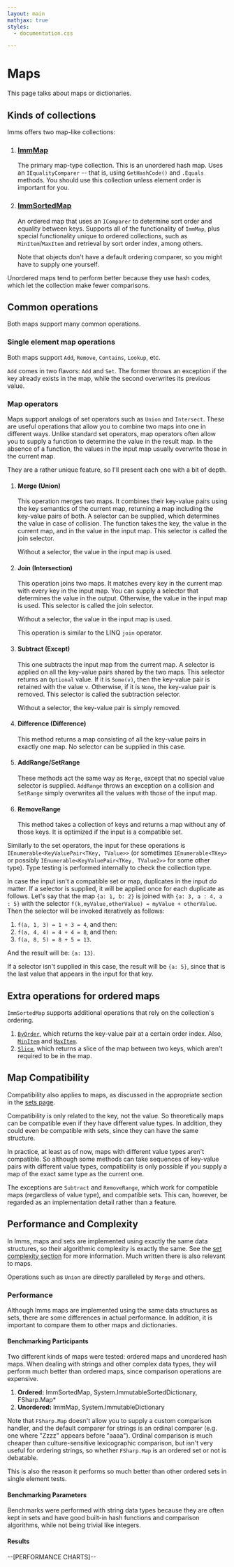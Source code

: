```yaml
---
layout: main
mathjax: true
styles:
  - documentation.css

---
```

# Maps
This page talks about maps or dictionaries.

## Kinds of collections
Imms offers two map-like collections:

1. ### [ImmMap](T:ImmMap'2)
	The primary map-type collection. This is an unordered hash map. Uses an `IEqualityComparer` -- that is, using `GetHashCode()` and `.Equals` methods. You should use this collection unless element order is important for you.
	
2. ### [ImmSortedMap](T:ImmSortedMap'2)
	An ordered map that uses an `IComparer` to determine sort order and equality between keys. Supports all of the functionality of `ImmMap`, plus special functionality unique to ordered collections, such as `MinItem`/`MaxItem` and retrieval by sort order index, among others.
	
	Note that objects don't have a default ordering comparer, so you might have to supply one yourself.

Unordered maps tend to perform better because they use hash codes, which let the collection make fewer comparisons.

## Common operations
Both maps support many common operations.

### Single element map operations
Both maps support `Add`, `Remove`, `Contains`, `Lookup`, etc.

`Add` comes in two flavors: `Add` and `Set`. The former throws an exception if the key already exists in the map, while the second overwrites its previous value.

### Map operators
Maps support analogs of set operators such as `Union` and `Intersect`. These are useful operations that allow you to combine two maps into one in different ways. Unlike standard set operators, map operators often allow you to supply a function to determine the value in the result map. In the absence of a function, the values in the input map usually overwrite those in the current map.

They are a rather unique feature, so I'll present each one with a bit of depth.

1. #### Merge (Union)

	This operation merges two maps. It combines their key-value pairs using the key semantics of the current map, returning a map including the key-value pairs of both. A selector can be supplied, which determines the value in case of collision. The function takes the key, the value in the current map, and in the value in the input map. This selector is called the join selector.
	
	Without a selector, the value in the input map is used.
	
2. #### Join (Intersection)

	This operation joins two maps. It matches every key in the current map with every key in the input map. You can supply a selector that determines the value in the output. Otherwise, the value in the input map is used. This selector is called the join selector.
	
	Without a selector, the value in the input map is used.
	
	This operation is similar to the LINQ `join` operator.
	
3. #### Subtract (Except)
	
	This one subtracts the input map from the current map. A selector is applied on all the key-value pairs shared by the two maps. This selector returns an `Optional` value. If it is `Some(v)`, then the key-value pair is retained with the value `v`. Otherwise, if it is `None`, the key-value pair is removed. This selector is called the subtraction selector.
	
	Without a selector, the key-value pair is simply removed.
	
4. #### Difference (Difference)
	This method returns a map consisting of all the key-value pairs in exactly one map. No selector can be supplied in this case.
	
5. #### AddRange/SetRange
	These methods act the same way as `Merge`, except that no special value selector is supplied. `AddRange` throws an exception on a collision and `SetRange` simply overwrites all the values with those of the input map.
	
6. #### RemoveRange
	This method takes a collection of keys and returns a map without any of those keys. It is optimized if the input is a compatible set.
	
Similarly to the set operators, the input for these operations is `IEnumerable<KeyValuePair<TKey, TValue>>` (or sometimes `IEnumerable<TKey>` or possibly `IEnumerable<KeyValuePair<TKey, TValue2>>` for some other type). Type testing is performed internally to check the collection type.

In case the input isn't a compatible set or map, duplicates in the input *do* matter. If a selector is supplied, it will be applied once for each duplicate as follows. Let's say that the map `{a: 1, b: 2}` is joined with `{a: 3, a : 4, a : 5}` with the selector `f(k,myValue,otherValue) = myValue + otherValue`. Then the selector will be invoked iteratively as follows:

1. `f(a, 1, 3) = 1 + 3 = 4`, and then:
2. `f(a, 4, 4) = 4 + 4 = 8`, and then:
3. `f(a, 8, 5) = 8 + 5 = 13`.

And the result will be: `{a: 13}`.

If a selector isn't supplied in this case, the result will be `{a: 5}`, since that is the last value that appears in the input for that key.

## Extra operations for ordered maps
`ImmSortedMap` supports additional operations that rely on the collection's ordering.

1. [`ByOrder`](M:ImmSortedMap'2.ByOrder), which returns the key-value pair at a certain order index. Also, [`MinItem`](M:ImmSortedMap'2.MinItem) and [`MaxItem`](M:ImmSortedMap'2.MaxItem).
2. [`Slice`](M:ImmSortedMap'2.Slice), which returns a slice of the map between two keys, which aren't required to be in the map.

## Map Compatibility
Compatibility also applies to maps, as discussed in the appropriate section in the [sets page](/pages/Sets#set-compatibility).

Compatibility is only related to the key, not the value. So theoretically maps can be compatible even if they have different value types. In addition, they could even be compatible with sets, since they can have the same structure.

In practice, at least as of now, maps with different value types aren't compatible. So although some methods can take sequences of key-value pairs with different value types, compatibility is only possible if you supply a map of the exact same type as the current one.

The exceptions are `Subtract` and `RemoveRange`, which work for compatible maps (regardless of value type), and compatible sets. This can, however, be regarded as an implementation detail rather than a feature.

## Performance and Complexity
In Imms, maps and sets are implemented using exactly the same data structures, so their algorithmic complexity is exactly the same. See the [set complexity section](/pages/Sets#complexity) for more information. Much written there is also relevant to maps.

Operations such as `Union` are directly paralleled by `Merge` and others.

### Performance
Although Imms maps are implemented using the same data structures as sets, there are some differences in actual performance. In addition, it is important to compare them to other maps and dictionaries. 

#### Benchmarking Participants

Two different kinds of maps were tested: ordered maps and unordered hash maps. When dealing with strings and other complex data types, they will perform much better than ordered maps, since comparison operations are expensive.

1. **Ordered:** ImmSortedMap, System.ImmutableSortedDictionary, FSharp.Map*
2. **Unordered:** ImmMap, System.ImmutableDictionary

Note that `FSharp.Map` doesn't allow you to supply a custom comparison handler, and the default comparer for strings is an ordinal comparer (e.g. one where "Zzzz" appears before "aaaa"). Ordinal comparison is much cheaper than culture-sensitive lexicographic comparison, but isn't very useful for ordering strings, so whether `FSharp.Map` is an ordered set or not is debatable.

This is also the reason it performs so much better than other ordered sets in single element tests.

#### Benchmarking Parameters
Benchmarks were performed with string data types because they are often kept in sets and have good built-in hash functions and comparison algorithms, while not being trivial like integers.

#### Results
<div class="react-chart-suite" data-suite="maps">--[PERFORMANCE CHARTS]--</div>